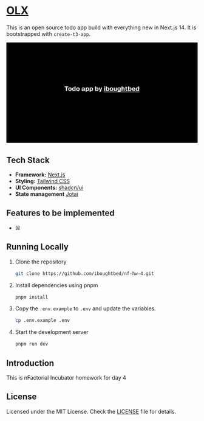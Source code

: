 # [OLX](https://iboughtbed-nf-hw-4.vercel.app/)

This is an open source todo app build with everything new in Next.js 14. It is bootstrapped with `create-t3-app`.

[![OLX](./public/og.png)](https://iboughtbed-nf-hw-4.vercel.app/)

## Tech Stack

- **Framework:** [Next.js](https://nextjs.org)
- **Styling:** [Tailwind CSS](https://tailwindcss.com)
- **UI Components:** [shadcn/ui](https://ui.shadcn.com)
- **State management** [Jotai](https://jotai.org)

## Features to be implemented

- [x] 

## Running Locally

1. Clone the repository

   ```bash
   git clone https://github.com/iboughtbed/nf-hw-4.git
   ```

2. Install dependencies using pnpm

   ```bash
   pnpm install
   ```

3. Copy the `.env.example` to `.env` and update the variables.

   ```bash
   cp .env.example .env
   ```

4. Start the development server

   ```bash
   pnpm run dev
   ```

## Introduction

This is nFactorial Incubator homework for day 4

## License

Licensed under the MIT License. Check the [LICENSE](./LICENSE.md) file for details.
